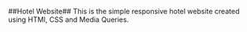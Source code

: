 ##Hotel Website##
This is the simple responsive hotel website created using HTMl, CSS and Media Queries. 
